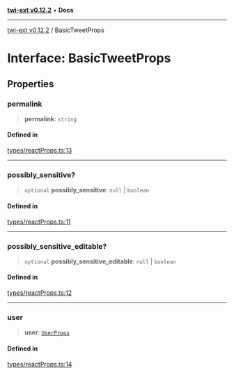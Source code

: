 [**twi-ext v0.12.2**](../README.md) • **Docs**

***

[twi-ext v0.12.2](../README.md) / BasicTweetProps

# Interface: BasicTweetProps

## Properties

### permalink

> **permalink**: `string`

#### Defined in

[types/reactProps.ts:13](https://github.com/Robot-Inventor/twi-ext/blob/1b0570cc904bcdfb1a5730f7cb91ae1b53d0f2e8/src/types/reactProps.ts#L13)

***

### possibly\_sensitive?

> `optional` **possibly\_sensitive**: `null` \| `boolean`

#### Defined in

[types/reactProps.ts:11](https://github.com/Robot-Inventor/twi-ext/blob/1b0570cc904bcdfb1a5730f7cb91ae1b53d0f2e8/src/types/reactProps.ts#L11)

***

### possibly\_sensitive\_editable?

> `optional` **possibly\_sensitive\_editable**: `null` \| `boolean`

#### Defined in

[types/reactProps.ts:12](https://github.com/Robot-Inventor/twi-ext/blob/1b0570cc904bcdfb1a5730f7cb91ae1b53d0f2e8/src/types/reactProps.ts#L12)

***

### user

> **user**: [`UserProps`](UserProps.md)

#### Defined in

[types/reactProps.ts:14](https://github.com/Robot-Inventor/twi-ext/blob/1b0570cc904bcdfb1a5730f7cb91ae1b53d0f2e8/src/types/reactProps.ts#L14)

